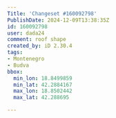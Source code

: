 ```yaml
---
Title: 'Changeset #160092798'
PublishDate: 2024-12-09T13:38:35Z
id: 160092798
user: dada24
comment: roof shape
created_by: iD 2.30.4
tags:
- Montenegro
- Budva
bbox:
  min_lon: 18.8499859
  min_lat: 42.2884167
  max_lon: 18.8502442
  max_lat: 42.288695

---
```

